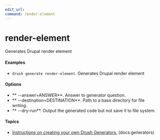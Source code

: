 ```yaml
---
edit_url: 
command: render-element
---
```

# render-element

Generates Drupal render element

#### Examples

- <code>drush generate render-element</code>. Generates Drupal render element

#### Options

- ** --answer=ANSWER**. Answer to generator question.
- ** --destination=DESTINATION**. Path to a base directory for file writing.
- ** --dry-run**. Output the generated code but not save it to file system.

#### Topics

- [Instructions on creating your own Drush Generators.](../../vendor/drush/drush/docs/generators.md) (docs:generators)

